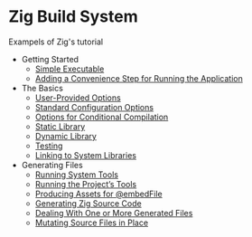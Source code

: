 # Zig Build System
Exampels of Zig's tutorial

- Getting Started
  - [Simple Executable](projects/pr01)
  - [Adding a Convenience Step for Running the Application](projects/pr02)
- The Basics
  - [User-Provided Options](projects/pr03)
  - [Standard Configuration Options](projects/pr04)
  - [Options for Conditional Compilation](projects/pr05)
  - [Static Library](projects/pr06)
  - [Dynamic Library](projects/pr07)
  - [Testing](projects/pr08)
  - [Linking to System Libraries](projects/pr09)
- Generating Files
  - [Running System Tools](projects/pr10)
  - [Running the Project’s Tools](projects/pr11)
  - [Producing Assets for @embedFile](projects/pr12)
  - [Generating Zig Source Code](projects/pr13)
  - [Dealing With One or More Generated Files](projects/pr14)
  - [Mutating Source Files in Place](projects/pr15)

